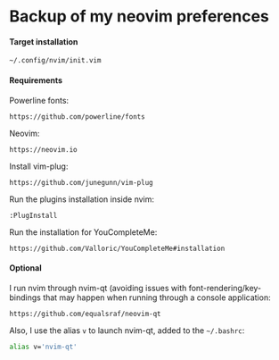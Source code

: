# Backup of my neovim preferences

#### Target installation
```
~/.config/nvim/init.vim
```

#### Requirements

Powerline fonts:
```
https://github.com/powerline/fonts
```

Neovim:
```
https://neovim.io
```

Install vim-plug:
```
https://github.com/junegunn/vim-plug
```

Run the plugins installation inside nvim:
```
:PlugInstall
```

Run the installation for YouCompleteMe:
```
https://github.com/Valloric/YouCompleteMe#installation
```

#### Optional
I run nvim through nvim-qt (avoiding issues with font-rendering/key-bindings that may happen when running through a console application:
```
https://github.com/equalsraf/neovim-qt
```

Also, I use the alias `v` to launch nvim-qt, added to the `~/.bashrc`:
```bash
alias v='nvim-qt'
```
